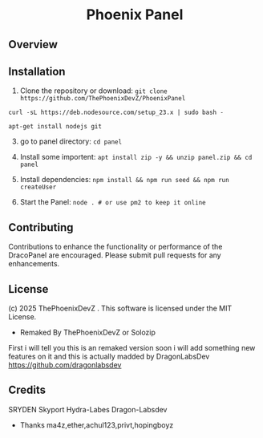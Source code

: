 
<h1 align="center">Phoenix Panel</h1>

## Overview

## Installation
1. Clone the repository or download:
`git clone https://github.com/ThePhoenixDevZ/PhoenixPanel`

` curl -sL https://deb.nodesource.com/setup_23.x | sudo bash - `

`apt-get install nodejs git`

3. go to panel directory:
`cd panel`

4. Install some importent:
`apt install zip -y && unzip panel.zip && cd panel`

5. Install dependencies:
`npm install && npm run seed && npm run createUser`

6. Start the Panel:
`node . # or use pm2 to keep it online`

## Contributing
Contributions to enhance the functionality or performance of the DracoPanel are encouraged. Please submit pull requests for any enhancements.

## License
(c) 2025 ThePhoenixDevZ . This software is licensed under the MIT License.




- Remaked By ThePhoenixDevZ or Solozip

First i will tell you this is an remaked version soon i will add something new features on it and this is actually madded by DragonLabsDev https://github.com/dragonlabsdev

## Credits
SRYDEN
Skyport
Hydra-Labes
Dragon-Labsdev

- Thanks ma4z,ether,achul123,privt,hopingboyz
